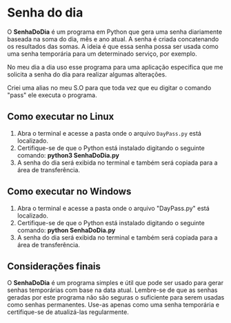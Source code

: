 # Senha do dia

O **SenhaDoDia** é um programa em Python que gera uma senha diariamente baseada na soma do dia, mês e ano atual. A senha é criada concatenando os resultados das somas. A ideia é que essa senha possa ser usada como uma senha temporária para um determinado serviço, por exemplo.

No meu dia a dia uso esse programa para uma aplicação especifica que me solicita a senha do dia para realizar algumas alterações.

Criei uma alias no meu S.O para que toda vez que eu digitar o comando "pass" ele executa o programa.

## Como executar no Linux

1.  Abra o terminal e acesse a pasta onde o arquivo `DayPass.py` está localizado.
2.  Certifique-se de que o Python está instalado digitando o seguinte comando: **python3 SenhaDoDia.py**
3.  A senha do dia será exibida no terminal e também será copiada para a área de transferência.

## Como executar no Windows

1.  Abra o terminal e acesse a pasta onde o arquivo "DayPass.py" está localizado.
2.  Certifique-se de que o Python está instalado digitando o seguinte comando: **python SenhaDoDia.py**
3.  A senha do dia será exibida no terminal e também será copiada para a área de transferência.

## Considerações finais

O **SenhaDoDia** é um programa simples e útil que pode ser usado para gerar senhas temporárias com base na data atual. Lembre-se de que as senhas geradas por este programa não são seguras o suficiente para serem usadas como senhas permanentes. Use-as apenas como uma senha temporária e certifique-se de atualizá-las regularmente.
